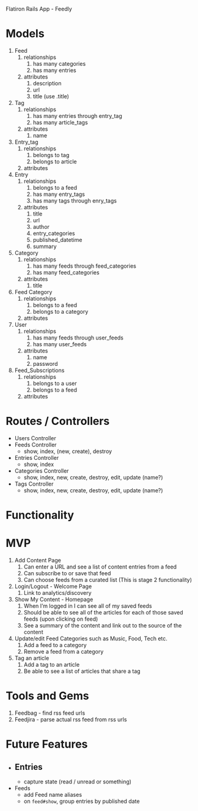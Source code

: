 Flatiron Rails App - Feedly

# Models
1. Feed
    1. relationships
        1. has many categories
        2. has many entries
    2. attributes
        1. description
        2. url
        3. title (use .title)
2. Tag
    1. relationships
        1. has many entries through entry_tag
        2. has many article_tags
    2. attributes
        1. name
3. Entry_tag
    1. relationships
        1. belongs to tag
        2. belongs to article
    2. attributes
4. Entry
    1. relationships
        1. belongs to a feed
        2. has many entry_tags
        3. has many tags through enry_tags
    2. attributes
        1. title
        2. url
        3. author
        4. entry_categories
        5. published_datetime
        6. summary
5. Category
    1. relationships
        1. has many feeds through feed_categories
        2. has many feed_categories
    2. attributes
        1. title
6. Feed Category
    1. relationships
        1. belongs to a feed
        2. belongs to a category
    2. attributes
7. User
    1. relationships
        1. has many feeds through user_feeds
        2. has many user_feeds
        <!-- 3. has many articles through feeds -->
    2. attributes
        1. name
        2. password
8. Feed_Subscriptions
    1. relationships
        1. belongs to a user
        2. belongs to a feed
    2. attributes

# Routes / Controllers
- Users Controller
- Feeds Controller
  - show, index, (new, create), destroy
- Entries Controller
  - show, index
- Categories Controller
  - show, index, new, create, destroy, edit, update (name?)
- Tags Controller
  - show, index, new, create, destroy, edit, update (name?)

# Functionality
# MVP
1. Add Content Page
    1. Can enter a URL and see a list of content entries from a feed
    2. Can subscribe to or save that feed
    3. Can choose feeds from a curated list (This is stage 2 functionality)
2. Login/Logout - Welcome Page
    1. Link to analytics/discovery
3. Show My Content - Homepage
    1. When I’m logged in I can see all of my saved feeds
    2. Should be able to see all of the articles for each of those saved feeds (upon clicking on feed)
    3. See a summary of the content and link out to the source of the content
4. Update/edit Feed Categories such as Music, Food, Tech etc.
    1. Add a feed to a category
    2. Remove a feed from a category
5. Tag an article
    1. Add a tag to an article
    2. Be able to see a list of articles that share a tag

# Tools and Gems
1. Feedbag - find rss feed urls
2. Feedjira - parse actual rss feed from rss urls

# Future Features
- Entries
  -
  - capture state (read / unread or something)
- Feeds
  - add Feed name aliases
  - on `feed#show`, group entries by published date
